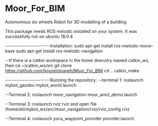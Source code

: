 # Moor_For_BIM
Autonomous six wheels Robot for 3D modelling of a building

This package needs ROS melodic installed on your system. It was successfully run on ubuntu 18.0.4


-----------------------Installation:
sudo apt-get install ros-melodic-move-base
sudo apt-get install ros-melodic-navigation


--If there is a catkin workspace in the home direcotry named catkin_ws, then
cd ~/catkin_ws/src
git clone https://github.com/hosseininaveh/Moor_For_BIM
cd ..
catkin_make
 
 
-----------------------Running the repository:
--terminal 1:
roslaunch mybot_gazebo mybot_world.launch

--Terminal 2: 
roslaunch moor_navigation moor_amcl_demo.launch

--Terminal 3:
roslaunch rviz rviz 
and open file /home/ali/mybot_ws/src/moor_navigation/rviz/rviz_config.rviz

--Terminal 4:
roslaunch yocs_waypoint_provider provider.launch 

 

